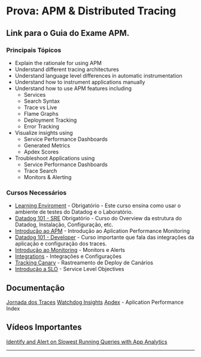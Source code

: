 # Prova: APM & Distributed Tracing
## Link para o Guia do Exame APM.
### Principais Tópicos
 - Explain the rationale for using APM
 - Understand different tracing architectures
 - Understand language level differences in automatic instrumentation
 - Understand how to instrument applications manually
 - Understand how to use APM features including
	 - Services
	 - Search Syntax
	 - Trace vs Live
	 - Flame Graphs
	 - Deployment Tracking
	 - Error Tracking
 - Visualize insights using
	 - Service Performance Dashboards
	 - Generated Metrics
	 - Apdex Scores
 - Troubleshoot Applications using
	 - Service Performance Dashboards
	 - Trace Search
	 - Monitors & Alerting


### Cursos Necessários

- [Learning Enviroment](https://learn.datadoghq.com/courses/the-learning-environment) - Obrigatório - Este curso ensina como usar o ambiente de testes do Datadog e o Laboratório.
- [Datadog 101 - SRE](https://learn.datadoghq.com/courses/dd-101-sre) Obrigatório - Curso do Overview da estrutura do Datadog, Instalação, Configuração, etc.
- [Introdução ao APM](https://learn.datadoghq.com/courses/intro-to-apm) - Introdução ao Aplication Performance Monitoring
- [Datadog 101 - Developer](https://learn.datadoghq.com/courses/dd-101-dev) - Curso importante que fala das integrações da aplicação e configuração dos traces.
- [Introdução ao Monitoring](https://learn.datadoghq.com/courses/intro-to-monitoring) - Monitors e Alerts
- [Integrations](https://learn.datadoghq.com/courses/intro-to-integrations) - Integrações e Configurações
- [Tracking Canary](https://learn.datadoghq.com/courses/canary-deployment-tracking-lab) - Rastreamento de Deploy de Canários
- [Introdução a SLO](https://learn.datadoghq.com/courses/intro-to-slo) - Service Level Objectives 

## Documentação

[Jornada dos Traces](https://docs.datadoghq.com/tracing/#journey-of-a-trace)
[Watchdog Insights](https://docs.datadoghq.com/logs/explorer/watchdog_insights/#overview)
[Apdex](https://docs.datadoghq.com/tracing/guide/configure_an_apdex_for_your_traces_with_datadog_apm/#pagetitle) - Aplication Performance Index

## Vídeos Importantes

[Identify and Alert on Slowest Running Queries with App Analytics](https://youtu.be/7haZw7i0PnY)




---
